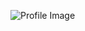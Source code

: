 ![Profile Image](https://avatars.githubusercontent.com/u/11873078?s=400&u=7f1f5ac50b481f9fe14f45357f40c26e50484311&v=4)
